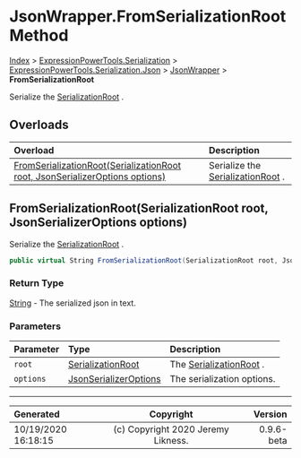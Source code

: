 ﻿# JsonWrapper.FromSerializationRoot Method

[Index](../index.md) > [ExpressionPowerTools.Serialization](ExpressionPowerTools.Serialization.a.md) > [ExpressionPowerTools.Serialization.Json](ExpressionPowerTools.Serialization.Json.n.md) > [JsonWrapper](ExpressionPowerTools.Serialization.Json.JsonWrapper.cs.md) > **FromSerializationRoot**

Serialize the [SerializationRoot](ExpressionPowerTools.Serialization.Serializers.SerializationRoot.cs.md) .

## Overloads

| Overload | Description |
| :-- | :-- |
| [FromSerializationRoot(SerializationRoot root, JsonSerializerOptions options)](#fromserializationrootserializationroot-root-jsonserializeroptions-options) | Serialize the [SerializationRoot](ExpressionPowerTools.Serialization.Serializers.SerializationRoot.cs.md) . |
## FromSerializationRoot(SerializationRoot root, JsonSerializerOptions options)

Serialize the [SerializationRoot](ExpressionPowerTools.Serialization.Serializers.SerializationRoot.cs.md) .

```csharp
public virtual String FromSerializationRoot(SerializationRoot root, JsonSerializerOptions options)
```

### Return Type

 [String](https://docs.microsoft.com/dotnet/api/system.string)  - The serialized json in text.

### Parameters

| Parameter | Type | Description |
| :-- | :-- | :-- |
| `root` | [SerializationRoot](ExpressionPowerTools.Serialization.Serializers.SerializationRoot.cs.md) | The [SerializationRoot](ExpressionPowerTools.Serialization.Serializers.SerializationRoot.cs.md) . |
| `options` | [JsonSerializerOptions](https://docs.microsoft.com/dotnet/api/system.text.json.jsonserializeroptions) | The serialization options. |



---

| Generated | Copyright | Version |
| :-- | :-: | --: |
| 10/19/2020 16:18:15 | (c) Copyright 2020 Jeremy Likness. | 0.9.6-beta |
